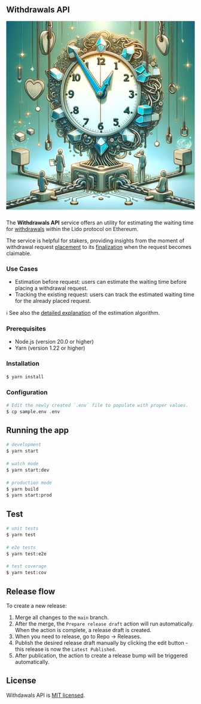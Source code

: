 ## Withdrawals API

<div style="display: flex; flex-direction: column; align-items: center; justify-content: center; padding-bottom: 12px;">
    <img alt="Withdrawals API Logo" src="./static/img/logo.jpg" />
</div>

The **Withdrawals API** service offers an utility for estimating the waiting time for [withdrawals](https://docs.lido.fi/guides/lido-tokens-integration-guide#withdrawals-unsteth) within the Lido protocol on Ethereum.

The service is helpful for stakers, providing insights from the moment of withdrawal request [placement](https://docs.lido.fi/contracts/withdrawal-queue-erc721#request) to its [finalization](https://docs.lido.fi/contracts/withdrawal-queue-erc721#finalization) when the request becomes claimable.

### Use Cases

- Estimation before request: users can estimate the waiting time before placing a withdrawal request.
- Tracking the existing request: users can track the estimated waiting time for the already placed request.

ℹ️ See also the [detailed explanation](how-estimation-works.md) of the estimation algorithm.

### Prerequisites

- Node.js (version 20.0 or higher)
- Yarn (version 1.22 or higher)

### Installation

```bash
$ yarn install
```

### Configuration

```bash
# Edit the newly created `.env` file to populate with proper values.
$ cp sample.env .env
```



## Running the app


```bash
# development
$ yarn start

# watch mode
$ yarn start:dev

# production mode
$ yarn build
$ yarn start:prod
```

## Test

```bash
# unit tests
$ yarn test

# e2e tests
$ yarn test:e2e

# test coverage
$ yarn test:cov
```

## Release flow

To create a new release:

1. Merge all changes to the `main` branch.
1. After the merge, the `Prepare release draft` action will run automatically. When the action is complete, a release draft is created.
1. When you need to release, go to Repo → Releases.
1. Publish the desired release draft manually by clicking the edit button - this release is now the `Latest Published`.
1. After publication, the action to create a release bump will be triggered automatically.

## License

Withdawals API is [MIT licensed](LICENSE).
